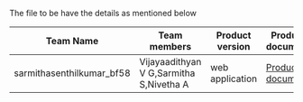 The file to be have the details as mentioned below

| Team Name | Team members | Product version | Product document | Product demo | User guide | Source code | Developer guide |
| ----- | ----- | ----- | ----- | ----- | ----- | ----- | ----- |
| sarmithasenthilkumar_bf58 | Vijayaadithyan V G,Sarmitha S,Nivetha A | web application | [Product document](https://drive.google.com/file/d/1PFV72DNZb1djauf5gkLF0hTFhMD9VJXe/view?usp=sharing) | [Product demo](https://drive.google.com/file/d/1XbpMo_ac8f9fkvudC__gaLCsHFDaOc9V/view?usp=sharing) | [User guide](https://github.com/vijayaadithyan/realtime-student-engagement-tracker-for-online-education/blob/main/README.md) | [Source code](https://github.com/vijayaadithyan) | [Developer guide](https://www.linkedin.com/in/vijayaadithyan-v-g-a136a8211/) |
